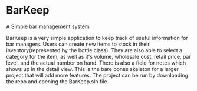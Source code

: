 # BarKeep
A Simple bar management system


BarKeep is a very simple application to keep track of useful information for bar managers. Users can create new items to stock in their
inventory(represented by the bottle class). They are also able to select a category for the item, as well as it's volume, wholesale cost,
retail price, par level, and the actual number on hand. There is also a field for notes which shows up in the detail view. This is the 
bare bones skeleton for a larger project that will add more features. The project can be run by downloading the repo and opening the
BarKeep.sln file.

